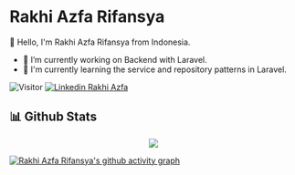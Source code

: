 # Rakhi Azfa Rifansya

👋 Hello, I'm Rakhi Azfa Rifansya from Indonesia.

- 🔭 I’m currently working on Backend with Laravel.
- 🌱 I'm currently learning the service and repository patterns in Laravel.

![Visitor](https://visitor-badge.laobi.icu/badge?page_id=rakhiazfa.rakhiazfa)
[![Linkedin Rakhi Azfa](https://img.shields.io/badge/Linkedin-Rakhi%20Azfa-blue?logo=LinkedIn&logoColor=white)](https://www.linkedin.com/in/rakhiazfa/)

 ## 📊 Github Stats


<space><space>
 
<div align="center">
  <img src="https://github-readme-stats.vercel.app/api?username=rakhiazfa&show_icons=true&theme=transparent">
</div>

<space><space>
 
 [![Rakhi Azfa Rifansya's github activity graph](https://github-readme-activity-graph.cyclic.app/graph?username=rakhiazfa&theme=high-contrast)]([https://github.com/rakhiazfa/github-readme-activity-graph](https://github-readme-activity-graph.cyclic.app/graph?username=rakhiazfa&theme=transparent))
